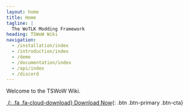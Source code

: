 ```yaml
---
layout: home
title: Home
tagline: |
  The WoTLK Modding Framework
heading: TSWoW Wiki
navigation:
  - /installation/index
  - /introduction/index
  - /demo
  - /documentation/index
  - /api/index
  - /discord
---
```


Welcome to the TSWoW Wiki.

<div class="cta-container">

[*&nbsp;*{: .fa .fa-cloud-download} Download Now][PRETTYDOCS]{: .btn .btn-primary .btn-cta}

</div>

[PRETTYDOCS]: https://themes.3rdwavemedia.com/website-templates/prettydocs-free-bootstrap-theme-developers-and-startups/